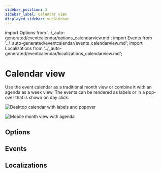 ```yaml
---
sidebar_position: 3
sidebar_label: Calendar view
displayed_sidebar: vueSidebar
---
```


import Options from '../_auto-generated/eventcalendar/options_calendarview.md';
import Events from '../_auto-generated/eventcalendar/events_calendarview.md';
import Localizations from '../_auto-generated/eventcalendar/localizations_calendarview.md';

# Calendar view

Use the event calendar as a traditional month view or combine it with an agenda as a week view. The events can be rendered as labels or in a pop-over that is shown on day click.

![Desktop calendar with labels and popover](https://docs.mobiscroll.com/Content/img/docs/desktop-calendar.png)

![Mobile month view with agenda](https://docs.mobiscroll.com//Content/img/docs/mobile-calendar.png)

## Options

<Options />

## Events

<Events />

## Localizations

<Localizations />